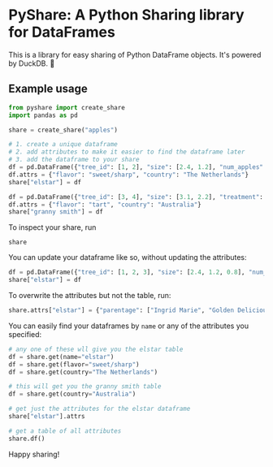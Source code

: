 # PyShare: A Python Sharing library for DataFrames

This is a library for easy sharing of Python DataFrame objects. It's powered by DuckDB. 🦆

## Example usage

```python
from pyshare import create_share
import pandas as pd

share = create_share("apples")

# 1. create a unique dataframe
# 2. add attributes to make it easier to find the dataframe later
# 3. add the dataframe to your share
df = pd.DataFrame({"tree_id": [1, 2], "size": [2.4, 1.2], "num_apples": [234, 123], "harvest": ["plentiful", "sparse"]})
df.attrs = {"flavor": "sweet/sharp", "country": "The Netherlands"}
share["elstar"] = df

df = pd.DataFrame({"tree_id": [3, 4], "size": [3.1, 2.2], "treatment": ["irrigated", "non-irrigated"], "bud_percentage": [93.1, 87.3]})
df.attrs = {"flavor": "tart", "country": "Australia"}
share["granny smith"] = df
```

To inspect your share, run
```
share
```

You can update your dataframe like so, without updating the attributes:

```python
df = pd.DataFrame({"tree_id": [1, 2, 3], "size": [2.4, 1.2, 0.8], "num_apples": [234, 123, 40], "harvest": ["plentiful", "sparse", "baby"]})
share["elstar"] = df
```

To overwrite the attributes but not the table, run:

```python
share.attrs["elstar"] = {"parentage": ["Ingrid Marie", "Golden Delicious"]}
```

You can easily find your dataframes by `name` or any of the attributes you specified:

```python
# any one of these wll give you the elstar table
df = share.get(name="elstar")
df = share.get(flavor="sweet/sharp")
df = share.get(country="The Netherlands")

# this will get you the granny smith table
df = share.get(country="Australia")

# get just the attributes for the elstar dataframe
share["elstar"].attrs

# get a table of all attributes
share.df()
```

Happy sharing!
